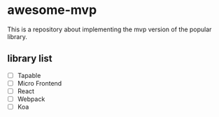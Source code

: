 # awesome-mvp
This is a repository about implementing the mvp version of the popular library.

## library list
- [ ] Tapable
- [ ] Micro Frontend
- [ ] React
- [ ] Webpack
- [ ] Koa
